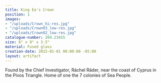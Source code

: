 ```yaml
---
title: King Ea's Crown
position: 1
images:
- "/uploads/Crown_hi-res.jpg"
- "/uploads/Crown03_low-res.jpg"
- "/uploads/Crown02_low-res.jpg"
catalogue-number: 204.23455
size: 8" x 9" x 3.5"
material: Fused glass
creation-date: 2015-01-01 00:00:00 -05:00
layout: artifact
---
```


Found by the Chief Investigator, Ráchel Räder, near the coast of Cyprus in the Pivos Triangle. Home of one the 7 colonies of Sea People.
